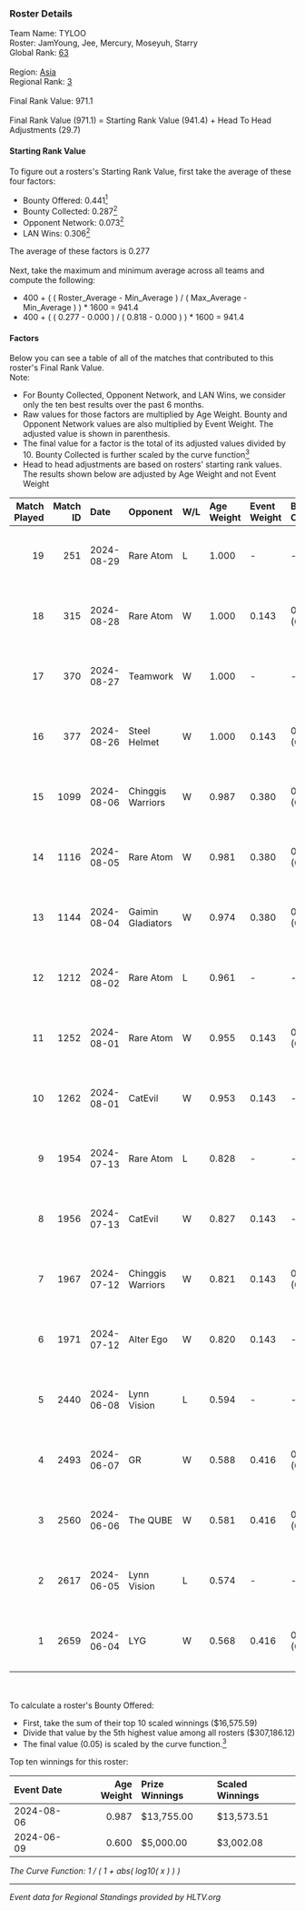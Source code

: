 ### Roster Details<br />
Team Name: TYLOO<br />
Roster: JamYoung, Jee, Mercury, Moseyuh, Starry<br />
Global Rank: [63](../../standings_global_2024_09_07.md)<br />
<br />
Region: [Asia]( ../../standings_asia_2024_09_07.md)<br />
Regional Rank: [3]( ../../standings_asia_2024_09_07.md)<br />
<br />
Final Rank Value:  971.1<br />
<br />
Final Rank Value (971.1) = Starting Rank Value (941.4) + Head To Head Adjustments (29.7)<br />

#### Starting Rank Value<br />
To figure out a rosters's Starting Rank Value, first take the average of these four factors:<br />
- Bounty Offered: 0.441[<sup>1</sup>](#table2)
- Bounty Collected: 0.287[<sup>2</sup>](#table1)
- Opponent Network: 0.073[<sup>2</sup>](#table1)
- LAN Wins: 0.306[<sup>2</sup>](#table1)

The average of these factors is 0.277<br />
<br />
Next, take the maximum and minimum average across all teams and compute the following:<br />
- 400 + ( ( Roster_Average - Min_Average ) / ( Max_Average - Min_Average ) ) * 1600 = 941.4
- 400 + ( ( 0.277 - 0.000 ) / ( 0.818 - 0.000 ) ) * 1600 = 941.4


#### Factors<br />
Below you can see a table of all of the matches that contributed to this roster's Final Rank Value.<br />
Note:<br />

- For Bounty Collected, Opponent Network, and LAN Wins, we consider only the ten best results over the past 6 months.
- Raw values for those factors are multiplied by Age Weight. Bounty and Opponent Network values are also multiplied by Event Weight. The adjusted value is shown in parenthesis.
- The final value for a factor is the total of its adjusted values divided by 10. Bounty Collected is further scaled by the curve function[<sup>3</sup>](#curveFunction)
- Head to head adjustments are based on rosters' starting rank values. The results shown below are adjusted by Age Weight and not Event Weight
<span id="table1"></span><br />


| Match Played | Match ID | Date       | Opponent          | W/L | Age Weight | Event Weight | Bounty Collected | Opponent Network | LAN Wins  | H2H Adj. | Roster                                   |
| -: | -: | :- | :- | :- | :- | :- | :- | :- | :- | -: | :- |
|           19 |      251 | 2024-08-29 | Rare Atom         | L   | 1.000      | -            | -                | -                | -         |   -18.64 | JamYoung, Jee, Mercury, Moseyuh, Starry  |
|           18 |      315 | 2024-08-28 | Rare Atom         | W   | 1.000      | 0.143        | 0.025 (0.004)    | 0.464 (0.066)    | 0 (0.000) |    12.49 | JamYoung, Jee, Mercury, Moseyuh, Starry  |
|           17 |      370 | 2024-08-27 | Teamwork          | W   | 1.000      | -            | -                | -                | 0 (0.000) |     1.52 | JamYoung, Jee, Mercury, Moseyuh, Starry  |
|           16 |      377 | 2024-08-26 | Steel Helmet      | W   | 1.000      | 0.143        | 0.003 (0.000)    | -                | 0 (0.000) |     2.15 | JamYoung, Jee, Mercury, Moseyuh, Starry  |
|           15 |     1099 | 2024-08-06 | Chinggis Warriors | W   | 0.987      | 0.380        | 0.013 (0.005)    | 0.193 (0.073)    | 1 (0.987) |    12.15 | JamYoung, Jee, Mercury, Moseyuh, Starry  |
|           14 |     1116 | 2024-08-05 | Rare Atom         | W   | 0.981      | 0.380        | 0.025 (0.009)    | 0.464 (0.173)    | 1 (0.981) |    13.76 | JamYoung, Jee, Mercury, Moseyuh, Starry  |
|           13 |     1144 | 2024-08-04 | Gaimin Gladiators | W   | 0.974      | 0.380        | 0.018 (0.007)    | 0.511 (0.189)    | 1 (0.974) |    12.61 | JamYoung, Jee, Mercury, Moseyuh, Starry  |
|           12 |     1212 | 2024-08-02 | Rare Atom         | L   | 0.961      | -            | -                | -                | -         |   -16.48 | JamYoung, Jee, Mercury, Moseyuh, zhokiNg |
|           11 |     1252 | 2024-08-01 | Rare Atom         | W   | 0.955      | 0.143        | 0.025 (0.003)    | 0.464 (0.063)    | 0 (0.000) |    13.15 | JamYoung, Jee, Mercury, Moseyuh, zhokiNg |
|           10 |     1262 | 2024-08-01 | CatEvil           | W   | 0.953      | 0.143        | -                | 0.245 (0.033)    | 0 (0.000) |     4.69 | JamYoung, Jee, Mercury, Moseyuh, zhokiNg |
|            9 |     1954 | 2024-07-13 | Rare Atom         | L   | 0.828      | -            | -                | -                | -         |   -15.47 | JamYoung, Jee, Mercury, Moseyuh, zhokiNg |
|            8 |     1956 | 2024-07-13 | CatEvil           | W   | 0.827      | 0.143        | -                | 0.245 (0.029)    | 0 (0.000) |     3.29 | JamYoung, Jee, Mercury, Moseyuh, zhokiNg |
|            7 |     1967 | 2024-07-12 | Chinggis Warriors | W   | 0.821      | 0.143        | 0.013 (0.002)    | 0.193 (0.023)    | 0 (0.000) |    11.61 | JamYoung, Jee, Mercury, Moseyuh, zhokiNg |
|            6 |     1971 | 2024-07-12 | Alter Ego         | W   | 0.820      | 0.143        | -                | 0.295 (0.035)    | -         |     2.43 | JamYoung, Jee, Mercury, Moseyuh, zhokiNg |
|            5 |     2440 | 2024-06-08 | Lynn Vision       | L   | 0.594      | -            | -                | -                | -         |    -9.80 | JamYoung, k4Mi, Mercury, Moseyuh, zdr    |
|            4 |     2493 | 2024-06-07 | GR                | W   | 0.588      | 0.416        | 0.006 (0.001)    | 0.174 (0.043)    | -         |     3.49 | JamYoung, k4Mi, Mercury, Moseyuh, zdr    |
|            3 |     2560 | 2024-06-06 | The QUBE          | W   | 0.581      | 0.416        | 0.004 (0.001)    | -                | -         |     3.16 | JamYoung, k4Mi, Mercury, Moseyuh, zdr    |
|            2 |     2617 | 2024-06-05 | Lynn Vision       | L   | 0.574      | -            | -                | -                | -         |    -9.49 | JamYoung, k4Mi, Mercury, Moseyuh, zdr    |
|            1 |     2659 | 2024-06-04 | LYG               | W   | 0.568      | 0.416        | 0.003 (0.001)    | -                | -         |     3.12 | JamYoung, k4Mi, Mercury, Moseyuh, zdr    |

<br />
<span id="table2"></span><br />
To calculate a roster's Bounty Offered:<br />

- First, take the sum of their top 10 scaled winnings ($16,575.59)
- Divide that value by the 5th highest value among all rosters ($307,186.12)
- The final value (0.05) is scaled by the curve function.[<sup>3</sup>](#curveFunction)

Top ten winnings for this roster:<br />

| Event Date | Age Weight | Prize Winnings | Scaled Winnings |
| :- | -: | :- | :- |
| 2024-08-06 |      0.987 | $13,755.00     | $13,573.51      |
| 2024-06-09 |      0.600 | $5,000.00      | $3,002.08       |


<span id="curveFunction"></span>_The Curve Function: 1 / ( 1 + abs( log10( x ) ) )_<br />

---
_Event data for Regional Standings provided by HLTV.org_<br />
